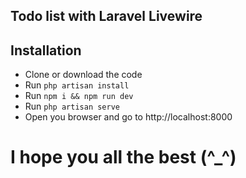## Todo list with Laravel Livewire
## Installation

- Clone or download the code
- Run `php artisan install`
- Run `npm i && npm run dev`
- Run `php artisan serve`
- Open you browser and go to http://localhost:8000

# I hope you all the best (^_^)
